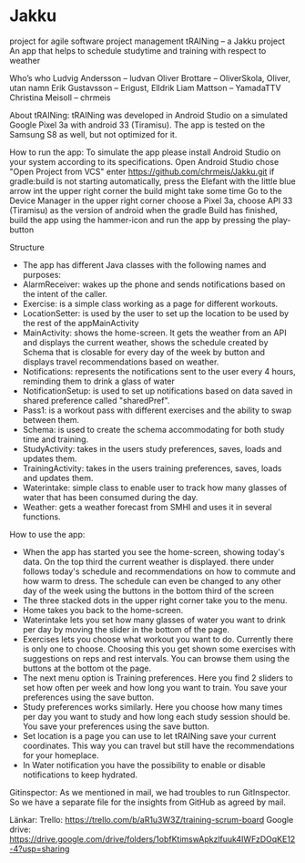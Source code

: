 # Jakku
project for agile software project management
tRAINing – a Jakku project
An app that helps to schedule studytime and training with respect to weather

Who’s who
Ludvig Andersson – ludvan
Oliver Brottare – OliverSkola, Oliver, utan namn
Erik Gustavsson – Erigust, Elldrik
Liam Mattson – YamadaTTV
Christina Meisoll – chrmeis

About tRAINing:
tRAINing was developed in Android Studio on a simulated Google Pixel 3a with android 33 (Tiramisu).
The app is tested on the Samsung S8 as well, but not optimized for it.


How to run the app:
To simulate the app please install Android Studio on your system according to its specifications.
Open Android Studio
chose "Open Project from VCS"
enter https://github.com/chrmeis/Jakku.git
if gradle:build is not starting automatically, press the Elefant with the little blue arrow int the upper right corner
the build might take some time
Go to the Device Manager in the upper right corner choose a Pixel 3a, choose API 33 (Tiramisu) as the version of android
when the gradle Build has finished, build the app using the hammer-icon and run the app by pressing the play-button


Structure
* The app has different Java classes with the following names and purposes:
* AlarmReceiver: 	wakes up the phone and sends notifications based on the intent of the caller.
* Exercise: 	is a simple class working as a page for different workouts.
* LocationSetter: is used by the user to set up the location to be used by the rest of the appMainActivity
* MainActivity: shows the home-screen.
It gets the weather from an API and displays the current weather,
shows the schedule created by Schema that is closable for every day of the week by button and
displays travel recommendations based on weather.
* Notifications: 	represents the notifications sent to the user every 4 hours, reminding them to drink a glass of water
* NotificationSetup: is used to set up notifications based on data saved in shared preference called "sharedPref".
* Pass1: 		is a workout pass with different exercises and the ability to swap between them.
* Schema: 	is used to create the schema accommodating for both study time and training.
* StudyActivity: 	takes in the users study preferences, saves, loads and updates them.
* TrainingActivity: takes in the users training preferences, saves, loads and updates them.
* Waterintake: 	simple class to enable user to track how many glasses of water that has been consumed during the day.
* Weather: 	gets a weather forecast from SMHI and uses it in several functions.

How to use the app:
* When the app has started you see the home-screen, showing today's data.
  On the top third the current weather is displayed. there under follows today's schedule and recommendations on
  how to commute and how warm to dress. The schedule can even be changed to any other day of the week using the buttons
  in the bottom third of the screen
* The three stacked dots in the upper right corner take you to the menu.
* Home takes you back to the home-screen.
* Waterintake lets you set how many glasses of water you want to drink per day by moving the slider in the bottom of the page.
* Exercises lets you choose what workout you want to do. Currently there is only one to choose.
  Choosing this you get shown some exercises with suggestions on reps and rest intervals. You can browse them using
  the buttons at the bottom ot the page.
* The next menu option is Training preferences. Here you find 2 sliders to set how often per week and how long you want to train.
  You save your preferences using the save button.
* Study preferences works similarly. Here you choose how many times per day you want to study and how long each study session
  should be. You save your preferences using the save button.
* Set location is a page you can use to let tRAINing save your current coordinates. This way you can travel but still have
  the recommendations for your homeplace.
* In Water notification you have the possibility to enable or disable notifications to keep hydrated.


Gitinspector:
As we mentioned in mail, we had troubles to run GitInspector. So we have a separate file for 
the insights from GitHub as agreed by mail.


Länkar:
Trello: https://trello.com/b/aR1u3W3Z/training-scrum-board
Google drive: https://drive.google.com/drive/folders/1obfKtimswApkzlfuuk4IWFzDOqKE12-4?usp=sharing





